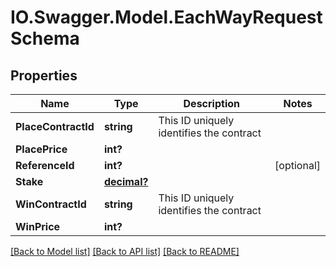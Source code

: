 # IO.Swagger.Model.EachWayRequestSchema
## Properties

Name | Type | Description | Notes
------------ | ------------- | ------------- | -------------
**PlaceContractId** | **string** | This ID uniquely identifies the contract | 
**PlacePrice** | **int?** |  | 
**ReferenceId** | **int?** |  | [optional] 
**Stake** | [**decimal?**](BigDecimal.md) |  | 
**WinContractId** | **string** | This ID uniquely identifies the contract | 
**WinPrice** | **int?** |  | 

[[Back to Model list]](../README.md#documentation-for-models) [[Back to API list]](../README.md#documentation-for-api-endpoints) [[Back to README]](../README.md)


